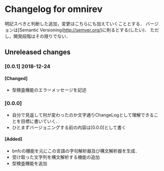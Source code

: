 # Changelog for omnirev
明記スべきと判断した追加，変更はこちらにも加えていくこととする．
バージョンは[Semantic Versioning(http://semver.org/)に則るとする(したい)．
ただし，開発段階はその限りでない．

## Unreleased changes
### [0.0.1] 2018-12-24
#### [Changed]
- 型検査機能のエラーメッセージを記述

### [0.0.0]
- 自分で見返して何が変わったのか文字通りChangeLogとして理解できることを目標に書いていく．
- ひとまずバージョニングする前の内容は[0.0.0]として書く
#### [Added]
- bnfcの機能を元にこの言語の字句解析器及び構文解析器を生成．
- 受け取った文字列を構文解析する機能の追加
- 型検査機能を追加